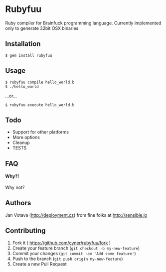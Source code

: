 # Rubyfuu

Ruby compiler for Brainfuck programming language. Currently implemented only to
generate 32bit OSX binaries.

## Installation

    $ gem install rubyfuu

## Usage

    $ rubyfuu compile hello_world.b
    $ ./hello_world

...or...

    $ rubyfuu execute hello_world.b

## Todo

- Support for other platforms
- More options
- Cleanup
- TESTS

## FAQ

#### Why?!

Why not?

## Authors

Jan Votava (http://deployment.cz) from fine folks at http://sensible.io

## Contributing

1. Fork it ( https://github.com/cyner/rubyfuu/fork )
2. Create your feature branch (`git checkout -b my-new-feature`)
3. Commit your changes (`git commit -am 'Add some feature'`)
4. Push to the branch (`git push origin my-new-feature`)
5. Create a new Pull Request
